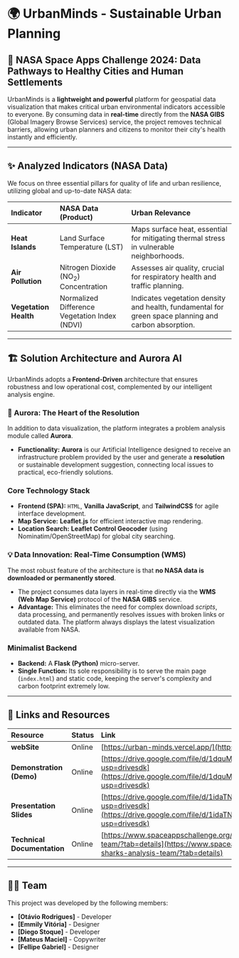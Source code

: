 # 🌍 UrbanMinds - Sustainable Urban Planning

## 🚀 NASA Space Apps Challenge 2024: Data Pathways to Healthy Cities and Human Settlements

UrbanMinds is a **lightweight and powerful** platform for geospatial data visualization that makes critical urban environmental indicators accessible to everyone. By consuming data in **real-time** directly from the **NASA GIBS** (Global Imagery Browse Services) service, the project removes technical barriers, allowing urban planners and citizens to monitor their city's health instantly and efficiently.

---

## ✨ Analyzed Indicators (NASA Data)

We focus on three essential pillars for quality of life and urban resilience, utilizing global and up-to-date NASA data:

| Indicator | NASA Data (Product) | Urban Relevance |
| :--- | :--- | :--- |
| **Heat Islands** | Land Surface Temperature (LST) | Maps surface heat, essential for mitigating thermal stress in vulnerable neighborhoods. |
| **Air Pollution** | Nitrogen Dioxide ($\text{NO}_2$) Concentration | Assesses air quality, crucial for respiratory health and traffic planning. |
| **Vegetation Health** | Normalized Difference Vegetation Index (NDVI) | Indicates vegetation density and health, fundamental for green space planning and carbon absorption. |

---

## 🏗️ Solution Architecture and Aurora AI

UrbanMinds adopts a **Frontend-Driven** architecture that ensures robustness and low operational cost, complemented by our intelligent analysis engine.

### 🤖 Aurora: The Heart of the Resolution

In addition to data visualization, the platform integrates a problem analysis module called **Aurora**.

* **Functionality:** **Aurora** is our Artificial Intelligence designed to receive an infrastructure problem provided by the user and generate a **resolution** or sustainable development suggestion, connecting local issues to practical, eco-friendly solutions.

### Core Technology Stack

* **Frontend (SPA):** `HTML`, **Vanilla JavaScript**, and **TailwindCSS** for agile interface development.
* **Map Service:** **Leaflet.js** for efficient interactive map rendering.
* **Location Search:** **Leaflet Control Geocoder** (using Nominatim/OpenStreetMap) for global city searching.

### 💡 Data Innovation: Real-Time Consumption (WMS)

The most robust feature of the architecture is that **no NASA data is downloaded or permanently stored**.

* The project consumes data layers in real-time directly via the **WMS (Web Map Service)** protocol of the **NASA GIBS** service.
* **Advantage:** This eliminates the need for complex download *scripts*, data processing, and permanently resolves issues with broken links or outdated data. The platform always displays the latest visualization available from NASA.

### Minimalist Backend

* **Backend:** A **Flask (Python)** micro-server.
* **Single Function:** Its sole responsibility is to serve the main page (`index.html`) and static code, keeping the server's complexity and carbon footprint extremely low.

---

## 🔗 Links and Resources

| Resource | Status | Link |
| :--- | :--- | :--- |
| **webSite** | Online | [https://urban-minds.vercel.app/](https://urban-minds.vercel.app/) |
| **Demonstration (Demo)** | Online | [https://drive.google.com/file/d/1dquMnPwRVWlvy0pmWCoasAWHULpU8VLU/view?usp=drivesdk](https://drive.google.com/file/d/1dquMnPwRVWlvy0pmWCoasAWHULpU8VLU/view?usp=drivesdk) |
| **Presentation Slides** | Online | [https://drive.google.com/file/d/1idaTNwUAiM_2oZFjfogmBIc8rpV3MfWC/view?usp=drivesdk](https://drive.google.com/file/d/1idaTNwUAiM_2oZFjfogmBIc8rpV3MfWC/view?usp=drivesdk) |
| **Technical Documentation** | Online | [https://www.spaceappschallenge.org/2025/find-a-team/sat-sharks-analysis-team/?tab=details](https://www.spaceappschallenge.org/2025/find-a-team/sat-sharks-analysis-team/?tab=details) |

---

## 🧑‍💻 Team

This project was developed by the following members:

* **[Otávio Rodrigues]** - Developer
* **[Emmily Vitória]** - Designer
* **[Diego Stoque]** - Developer
* **[Mateus Maciel]** - Copywriter
* **[Fellipe Gabriel]** - Designer
